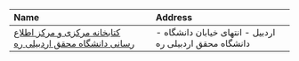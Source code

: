 | Name                                                                              | Address                                                  |
|:----------------------------------------------------------------------------------|:---------------------------------------------------------|
| [کتابخانه مرکزی و مرکز اطلاع رسانی دانشگاه محقق اردبیلی ره](http://lib.uma.ac.ir) | اردبیل - انتهای خیابان دانشگاه - دانشگاه محقق اردبیلی ره |